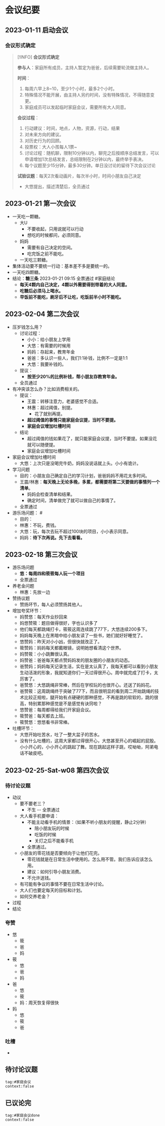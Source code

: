 # 会议纪要
## 2023-01-11 启动会议
### 会议形式确定
>[!INFO] **会议形式确定**
>
>**参与人**：家庭所有成员，主持人暂定为爸爸，后续需要轮流做主持人。
>
>**时间**：
>1. 每周六早上8~10，至少1个小时，最多2个小时。
>2. 特殊情况不能开展，由主持人另约时间，没有特殊情况，不得随意变更。
>3. 家庭成员可以发起临时家庭会议，需要所有大人同意。
>
>**会议过程**：
>1. 行动建议：时间，地点，人物，资源，行动，结果
>	1. 对未来方向的建议。
>	2. 对历史行为的回顾。
>2. 投票权：大人小孩每人1票~
>3. 讨论过程：随机聊，限制10分钟以内，聊完之后按顺序总结发言，可以申请增加1次总结发言，总结限制在2分钟以内，最终举手表决。
>4. 每个议题至少15分钟，最多30分钟。单日没讨论的留待下次会议讨论
>
>**试验议题**：每天2次看动画片，每次半小时，时间小朋友自己决定
>- 大悠提出，描述清楚后，全员通过
>

## 2023-01-21 第一次会议
- 一天吃一颗糖。
	- 大U
		- 不要收起，只用说就可以行动
		- 想吃的时候都问，必须同意。
	- 妈妈
		- 需要有自己决定的空间。
		- 吃完饭之前不能吃。
	- 一天吃三颗糖。
- 集体活动要不要统一行动：基本差不多是要统一的。
- 一天吃四颗糖。
- 结论：**糖三条** 2023-01-21 09:15 全票通过 #家庭结论
	- **每天4颗内自己决定，4颗以外需要得到带着的大人同意。**
	- **吃糖后必须马上喝水。**
	- **早饭前不能吃，刷牙后不让吃，吃饭前半小时不能吃。**

## 2023-02-04 第二次会议
- 压岁钱怎么用？
	- 讨论过程：
		- 小小：给小朋友上学用
		- 大悠：有需要的时候用
		- 妈妈：存起来，教育年金
		- 爸爸：多认识一些人，我们1:1补钱，比例不一定是1:1
		- 大悠：我要补钱的。
	- 提议：
		- **按至少20%的比例补钱，帮小朋友存教育年金。**
	- 全员通过
- 有冲突该怎么办？比如消费相关的。
	- 提议：
		- 王震：转移注意力，老婆感觉不合适。
		- 林惠：超过阈值，别提。
			- 花了就别再提。
		- **超过阈值的事情只能家庭会议提，当时不要提。**
		- **家庭会议增加吐槽时间**
	- 结论
		- 超过阈值的钱如果花了，就只能家庭会议提，当时不要提。如果没花就可以随便提。
		- 家庭会议增加吐槽时间
- 家庭会议增加吐槽时间
	- 大悠：上次只是没喝完牛奶，妈妈没说话就上头。小小有诡计。
- 学习问题
	- 目的：小朋友自己确定自己的学习计划，爸爸妈妈不用花太多时间。
	- 王震/林惠：**每天晚上无论多晚，多累，都需要将第二天要做的事情列一个清单**。
		- 妈妈会检查清单和结果。
		- 确定时间，清单做完了就可以做自己的事情了。
	- 全票通过
- 游乐场问题： #
	- 目的：
	- 林惠：不玩，费钱。
	- 大悠：玩，每次去玩不超过100块的项目，小小表示同意。
	- 妈妈：**待下次再说。先下去看看。**

## 2023-02-18 第三次会议
- 游乐场问题
	- **悠：每周四和筱筱每人玩一个项目**
	- 全票通过
- 养老金问题
	- 林惠：先放一边
- 赞扬议题
	- 赞扬环节，每人必须赞扬其他人。
- 增加夸奖环节：
	- 妈赞悠：每天作业抄回来
	- 妈悠赞筱：题目做得很好，字也认识多了
	- 他们每天都跳绳打卡，筱筱这周连续跳了77下，大悠连续200多下。
	- 妈妈每天晚上在黑暗中给小朋友读了一些书，她们就好好睡觉了。
	- 悠赞妈：昨天对小小凶，但很快就改正了。
	- 筱赞妈：妈妈每天都戴眼镜，说明她想看清这个世界。
	- 妈赞筱：小小跳舞很认真。
	- 妈赞爸：爸爸每天都点赞妈妈发的朋友圈的小朋友的动态。
	- 爸赞妈；妈妈每天记录生活，实在是太认真了，我每天都可以看到小朋友生动活泼的形象，我就知道你们一天过得很开心。周中就完成了打卡，太厉害了。
	- 爸赞悠：大悠跳绳非常棒，然后在学校玩的也很开心。还送了妈妈花。
	- 爸赞筱：这周跳绳终于突破了77下，而且很明显的看到周二开始跳绳的技术比较正规啦，腿开始有点硬硬的那种感觉，不再是跳的软软的，跳的很高，特别累那种感觉是不是感觉有诀窍啦？
	- 悠赞爸：每周都得给我们开家庭会议。
	- 筱赞爸：每天都去上班。
	- 筱赞悠：悠悠看书非常棒。
- 吐槽环节：
	- 大悠开始吐苦水，吐了一整大盆子的苦水。
	- 没有什么吐槽的，这周大家都过得很开心，大悠甚至开心的崛起的屁股。小小开心的，小小开心的跳起了舞。现在跳起这样子跳，哎呦呦，阿弟电话不破皮吧。


## 2023-02-25-Sat-w08 第四次会议
### 待讨论议题
- 动议
	- 要不要老三？
		- 不生 -- 全票通过
	- 大人看手机要申请：
		- 不能主动看手机的情景：（如果不听小朋友的提醒，静止2分钟）
			- 陪小朋友玩的时候
			- 吃饭的时候
			- 关灯之后不能看手机
		- 全票通过。
	- 小朋友的零花钱是否要倾向于让他们花完。
		- 零花钱就是在日常生活中使用的。怎么用不管。我们告诉应该怎么用。
		- 建议：如何引导小朋友消费。
		- 不允许送钱。
	- 有可能有争议的事情不要在日常生活中讨论。
	- 大人们也要定每天的目标和计划。
	- 如何交养老金？
- 过程
- 结论
### 夸赞
- 悠
	- 筱
	- 爸
	- 妈
- 筱
	- 悠
	- 爸
	- 妈
- 爸
	- 悠
	- 筱
	- 妈：周天恢复得很快
- 妈
	- 悠
	- 筱
	- 爸

### 吐槽
- 






## 待讨论议题
```query
tag:#家庭会议
context:false
```


## 已议论完

```query
tag:#家庭会议done
context:false
```
